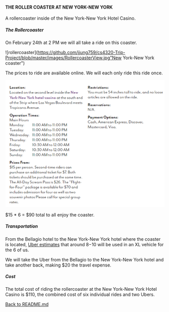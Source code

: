 #### THE ROLLER COASTER AT NEW YORK-NEW YORK

A rollercoaster inside of the New York-New York Hotel Casino.

##### The Rollercoaster
On February 24th at 2 PM we will all take a ride on this coaster.

![rollercoaster](https://github.com/jjung759/cs4320-Trip-Project/blob/master/images/RollercoasterView.jpg"New York-New York coaster")

The prices to ride are available online. We will each only ride this ride once.

![rollercoaster](https://github.com/jjung759/cs4320-Trip-Project/blob/master/images/Rollercoaster.png "New York-New York coaster")

$15 * 6 = $90 total to all enjoy the coaster.

##### Transportation
From the Bellagio hotel to the New York-New York hotel where the coaster is located, [Uber estimates](https://www.uber.com/fare-estimate/) that around $8-$10 will be used in an XL vehicle for the 6 of us.

We will take the Uber from the Bellagio to the New York-New York hotel and take another back, making $20 the travel expense.

##### Cost
The total cost of riding the rollercoaster at the New York-New York Hotel Casino is $110, the combined cost of six individual rides and two Ubers.

[Back to README.md](https://github.com/jjung759/cs4320-Trip-Project/blob/master/README.md)
